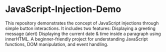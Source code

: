 # JavaScript-Injection-Demo
This repository demonstrates the concept of JavaScript injections through simple button interactions. It includes two features:  Displaying a greeting message (alert)  Displaying the current date &amp; time inside a paragraph using innerHTML.  A beginner-friendly project for understanding JavaScript functions, DOM manipulation, and event handling.
